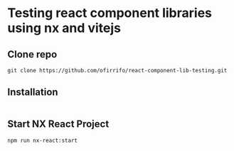 # Testing react component libraries using nx and vitejs

## Clone repo

```shell
git clone https://github.com/ofirrifo/react-component-lib-testing.git
```

## Installation 
```shell
```

## Start NX React Project
```shell
npm run nx-react:start
```
